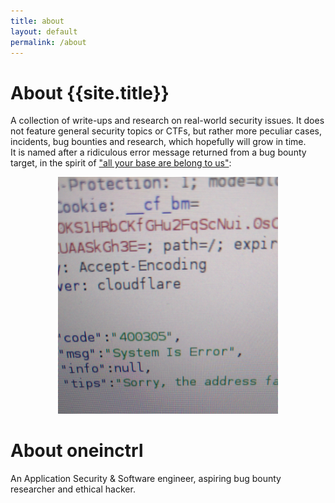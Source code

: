 ```yaml
---
title: about
layout: default
permalink: /about
---
```


# About {{site.title}}
A collection of write-ups and research on real-world security issues. It does not feature general security topics or CTFs, but rather more peculiar cases, incidents, bug bounties and research, which hopefully will grow in time.\
It is named after a ridiculous error message returned from a bug bounty target, in the spirit of <a href="https://en.wikipedia.org/wiki/All_your_base_are_belong_to_us">"all your base are belong to us"</a>:

<div align="center">
<img src="assets/images/system-is-error-response.png" style="width:70%;height:auto;min-width:300px">
</div>

# About oneinctrl
An Application Security & Software engineer, aspiring bug bounty researcher and ethical hacker.
